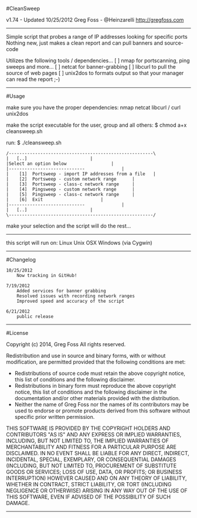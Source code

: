 #CleanSweep

v1.74 - Updated 10/25/2012 
Greg Foss - @Heinzarelli
http://gregfoss.com

--------------------------------------------------

Simple script that probes a range of IP addresses looking for specific ports
Nothing new, just makes a clean report and can pull banners and source-code

Utilizes the following tools / dependencies...
	[ ] nmap for portscanning, ping sweeps and more...
	[ ] netcat for banner-grabbing
	[ ] libcurl to pull the source of web pages
	[ ] unix2dos to formats output so that your manager can read the report ;-)

--------------------------------------------------

#Usage

make sure you have the proper dependencies:
	nmap
	netcat
	libcurl / curl
	unix2dos

make the script executable for the user, group and all others:
	$ chmod a+x cleansweep.sh

run:
	$ ./cleansweep.sh

	/-------------------------------------------------------\
	|	[..]						|
	|Select an option below					|
	|-----------------------------				|
	|    [1]  Portsweep - import IP addresses from a file	|
	|    [2]  Portsweep - custom network range		|
	|    [3]  Portsweep - class-c network range		|
	|    [4]  Pingsweep - custom network range		|
	|    [5]  Pingsweep - class-c network range		|
	|    [6]  Exit						|
	|-----------------------------				|
	|	[..]						|
	\-------------------------------------------------------/

make your selection and the script will do the rest...

--------------------------------------------------

this script will run on:
	Linux
	Unix
	OSX
	Windows (via Cygwin)

--------------------------------------------------

#Changelog

	10/25/2012
		Now tracking in GitHub!

	7/19/2012
		Added services for banner grabbing
		Resolved issues with recording network ranges
		Improved speed and accuracy of the script

	6/21/2012
		public release
		
--------------------------------------------------

#License

Copyright (c) 2014, Greg Foss
All rights reserved.

Redistribution and use in source and binary forms, with or without
modification, are permitted provided that the following conditions are met:
* Redistributions of source code must retain the above copyright notice, this list of conditions and the following disclaimer.
* Redistributions in binary form must reproduce the above copyright notice, this list of conditions and the following disclaimer in the documentation and/or other materials provided with the distribution.
* Neither the name of Greg Foss nor the names of its contributors may be used to endorse or promote products derived from this software without specific prior written permission.

THIS SOFTWARE IS PROVIDED BY THE COPYRIGHT HOLDERS AND CONTRIBUTORS "AS IS" AND
ANY EXPRESS OR IMPLIED WARRANTIES, INCLUDING, BUT NOT LIMITED TO, THE IMPLIED
WARRANTIES OF MERCHANTABILITY AND FITNESS FOR A PARTICULAR PURPOSE ARE
DISCLAIMED. IN NO EVENT SHALL <COPYRIGHT HOLDER> BE LIABLE FOR ANY
DIRECT, INDIRECT, INCIDENTAL, SPECIAL, EXEMPLARY, OR CONSEQUENTIAL DAMAGES
(INCLUDING, BUT NOT LIMITED TO, PROCUREMENT OF SUBSTITUTE GOODS OR SERVICES;
LOSS OF USE, DATA, OR PROFITS; OR BUSINESS INTERRUPTION) HOWEVER CAUSED AND
ON ANY THEORY OF LIABILITY, WHETHER IN CONTRACT, STRICT LIABILITY, OR TORT
(INCLUDING NEGLIGENCE OR OTHERWISE) ARISING IN ANY WAY OUT OF THE USE OF THIS
SOFTWARE, EVEN IF ADVISED OF THE POSSIBILITY OF SUCH DAMAGE.

--------------------------------------------------
